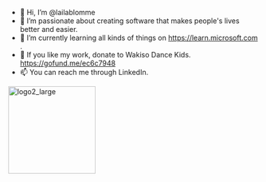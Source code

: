 - 👋 Hi, I’m @lailablomme
- 👀 I’m passionate about creating software that makes people's lives better and easier.
- 🌱 I’m currently learning all kinds of things on https://learn.microsoft.com .
- 💞️ If you like my work, donate to Wakiso Dance Kids. https://gofund.me/ec6c7948
- 📫 You can reach me through LinkedIn.

<img height="175" alt="logo2_large" src="https://github.com/user-attachments/assets/0487ad9d-a561-430a-ae73-85a52fd348d8" />
